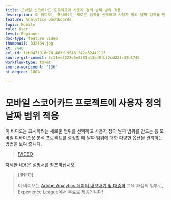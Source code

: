 ```yaml
---
title: 모바일 스코어카드 프로젝트에 사용자 정의 날짜 범위 적용
description: 이 비디오는 표시하려는 새로운 범위를 선택하고 사용자 정의 날짜 범위를 만드는 등 모바일 디바이스용 분석 프로젝트를 설정할 때 날짜 범위에 대한 다양한 옵션을 관리하는 방법을 보여 줍니다.
feature: Analytics Dashboards
topic: Mobile
role: User
level: Beginner
doc-type: feature video
thumbnail: 332454.jpg
kt: 7440
exl-id: feb04719-8d70-403d-9546-f42a32442113
source-git-commit: 5c11ee3222e5e3f81a13ed8fbf2cd22fc32b1740
workflow-type: tm+mt
source-wordcount: '136'
ht-degree: 100%

---
```


# 모바일 스코어카드 프로젝트에 사용자 정의 날짜 범위 적용

이 비디오는 표시하려는 새로운 범위를 선택하고 사용자 정의 날짜 범위를 만드는 등 모바일 디바이스용 분석 프로젝트를 설정할 때 날짜 범위에 대한 다양한 옵션을 관리하는 방법을 보여 줍니다.

>[!VIDEO](https://video.tv.adobe.com/v/332454/?quality=12&learn=on)

자세한 내용은 [설명서](https://experienceleague.adobe.com/docs/analytics/analyze/mobapp/curator.html)를 참조하십시오.

>[!INFO]
>
> 이 비디오는 [Adobe Analytics 데이터 내보내기 및 대중화](https://experienceleague.adobe.com/?recommended=Analytics-A-1-2022.1.democratizing) 교육 과정의 일부로, Experience League에서 무료로 제공됩니다!